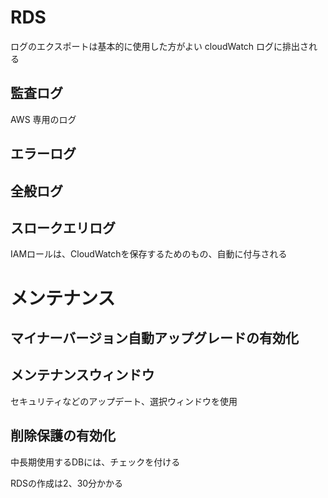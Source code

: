 # RDS

ログのエクスポートは基本的に使用した方がよい cloudWatch ログに排出される

## 監査ログ

AWS 専用のログ

## エラーログ

## 全般ログ

## スロークエリログ

IAMロールは、CloudWatchを保存するためのもの、自動に付与される

# メンテナンス

## マイナーバージョン自動アップグレードの有効化

## メンテナンスウィンドウ

セキュリティなどのアップデート、選択ウィンドウを使用

## 削除保護の有効化

中長期使用するDBには、チェックを付ける

RDSの作成は2、30分かかる
